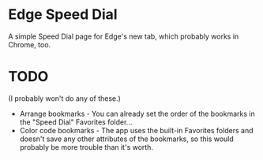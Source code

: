 # Edge Speed Dial
A simple Speed Dial page for Edge's new tab, which probably works in Chrome, too.
# TODO
(I probably won't do any of these.)
- Arrange bookmarks - You can already set the order of the bookmarks in the "Speed Dial" Favorites folder... 
- Color code bookmarks - The app uses the built-in Favorites folders and doesn't save any other attributes of the bookmarks, so this would probably be more trouble than it's worth.